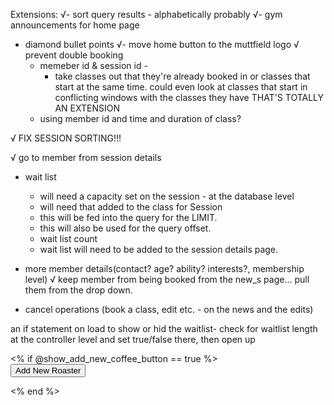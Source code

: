 Extensions:
√- sort query results - alphabetically probably
√- gym announcements for home page
- diamond bullet points
√- move home button to the muttfield logo
√ prevent double booking
  - memeber id & session id -
    - take classes out that they're already booked in or classes that start at the same time.  could even look at classes that start in conflicting windows with the classes they have THAT'S TOTALLY AN EXTENSION
  - using member id and time and duration of class?

√ FIX SESSION SORTING!!!

√ go to member from session details

- wait list
  - will need a capacity set on the session - at the database level
  - will need that added to the class for Session
  - this will be fed into the query for the LIMIT.
  - this will also be used for the query offset.
  - wait list count
  - wait list will need to be added to the session details page.

- more member details(contact? age? ability? interests?, membership level)
√ keep member from being booked from the new_s page... pull them from the drop down.
- cancel operations (book a class, edit etc. - on the news and the edits)



an if statement on load to show or hid the waitlist-
check for waitlist length at the controller level and set true/false there, then open up
<div>
  <% if @show_add_new_coffee_button == true %>
    <form  action="/roasters/new" method="get">
      <input type="submit" name="" value="Add New Roaster">
    </form>
  <% end %>
</div>
